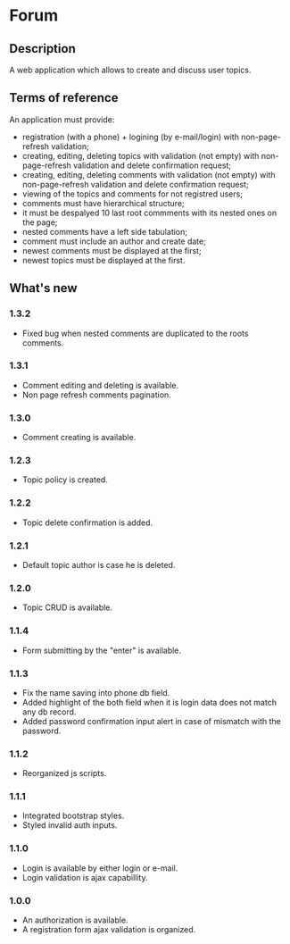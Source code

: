 # Forum

## Description
A web application which allows to create and discuss user topics.

## Terms of reference
An application must provide:
- registration (with a phone) + logining (by e-mail/login) with non-page-refresh validation;
- creating, editing, deleting topics with validation (not empty) with non-page-refresh validation and delete confirmation request;
- creating, editing, deleting comments with validation (not empty) with non-page-refresh validation and delete confirmation request;
- viewing of the topics and comments for not registred users;
- comments must have hierarchical structure;
- it must be despalyed 10 last root commments with its nested ones on the page;
- nested comments have a left side tabulation;
- comment must include an author and create date;
- newest comments must be displayed at the first;
- newest topics must be displayed at the first.

## What's new

### 1.3.2
- Fixed bug when nested comments are duplicated to the roots comments.

### 1.3.1
- Comment editing and deleting is available.
- Non page refresh comments pagination.

### 1.3.0
- Comment creating is available.

### 1.2.3
- Topic policy is created.

### 1.2.2
- Topic delete confirmation is added.

### 1.2.1
- Default topic author is case he is deleted.

### 1.2.0
- Topic CRUD is available.

### 1.1.4
- Form submitting by the "enter" is available.

### 1.1.3
- Fix the name saving into phone db field.
- Added highlight of the both field when it is login data does not match any db record.
- Added password confirmation input alert in case of mismatch with the password.

### 1.1.2
- Reorganized js scripts.

### 1.1.1
- Integrated bootstrap styles.
- Styled invalid auth inputs.

### 1.1.0
- Login is available by either login or e-mail.
- Login validation is ajax capabillity.

### 1.0.0
- An authorization is available.
- A registration form ajax validation is organized.